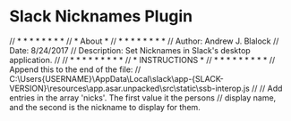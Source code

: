 # Slack Nicknames Plugin

// * * * * * * * *
// *    About    *
// * * * * * * * *
// Author: Andrew J. Blalock
// Date: 8/24/2017
// Description: Set Nicknames in Slack's desktop application.
//
// * * * * * * * * *
// *  INSTRUCTIONS *
// * * * * * * * * *
// Append this to the end of the file:
// C:\Users\{USERNAME}\AppData\Local\slack\app-{SLACK-VERSION}\resources\app.asar.unpacked\src\static\ssb-interop.js
//
// Add entries in the array 'nicks'. The first value it the persons 
// display name, and the second is the nickname to display for them.
